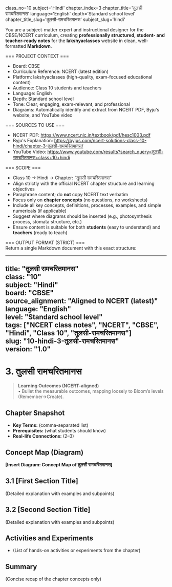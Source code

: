 class_no=10
subject='Hindi'
chapter_index=3
chapter_title='तुलसी रामचरितमानस'
language='English'
depth='Standard school level'
chapter_title_slug='तुलसी-रामचरितमानस'
subject_slug='hindi'

You are a subject-matter expert and instructional designer for the CBSE/NCERT curriculum, creating **professionally structured, student- and teacher-ready notes** for the **lakshyaclasses** website in clean, well-formatted **Markdown**.

=== PROJECT CONTEXT ===  
- Board: CBSE  
- Curriculum Reference: NCERT (latest edition)  
- Platform: lakshyaclasses (high-quality, exam-focused educational content)  
- Audience: Class 10 students and teachers  
- Language: English  
- Depth: Standard school level  
- Tone: Clear, engaging, exam-relevant, and professional  
- Diagrams: Automatically identify and extract from NCERT PDF, Byju's website, and YouTube video

=== SOURCES TO USE ===  
- NCERT PDF: https://www.ncert.nic.in/textbook/pdf/hesc1003.pdf  
- Byju's Explanation: https://byjus.com/ncert-solutions-class-10-hindi/chapter-3-तुलसी-रामचरितमानस/  
- YouTube Video: https://www.youtube.com/results?search_query=तुलसी-रामचरितमानस+class+10+hindi

=== SCOPE ===  
- Class 10 → Hindi → Chapter: “तुलसी रामचरितमानस”  
- Align strictly with the official NCERT chapter structure and learning objectives  
- Paraphrase content; do **not** copy NCERT text verbatim  
- Focus only on **chapter concepts** (no questions, no worksheets)  
- Include all key concepts, definitions, processes, examples, and simple numericals (if applicable)  
- Suggest where diagrams should be inserted (e.g., photosynthesis process, stomata structure, etc.)  
- Ensure content is suitable for both **students** (easy to understand) and **teachers** (ready to teach)

=== OUTPUT FORMAT (STRICT) ===  
Return a single Markdown document with this exact structure:

---
title: "तुलसी रामचरितमानस"  
class: "10"  
subject: "Hindi"  
board: "CBSE"  
source_alignment: "Aligned to NCERT (latest)"  
language: "English"  
level: "Standard school level"  
tags: ["NCERT class notes", "NCERT", "CBSE", "Hindi", "Class 10", "तुलसी-रामचरितमानस"]  
slug: "10-hindi-3-तुलसी-रामचरितमानस"  
version: "1.0"  
---

# 3. तुलसी रामचरितमानस

> **Learning Outcomes (NCERT-aligned)**  
> • Bullet the measurable outcomes, mapping loosely to Bloom’s levels (Remember→Create).

## Chapter Snapshot  
- **Key Terms:** (comma-separated list)  
- **Prerequisites:** (what students should know)  
- **Real-life Connections:** (2–3)

## Concept Map (Diagram)  
<!-- Diagram will be extracted from sources. Placeholder below. -->  
**[Insert Diagram: Concept Map of तुलसी रामचरितमानस]**

## 3.1 [First Section Title]  
(Detailed explanation with examples and subpoints)

## 3.2 [Second Section Title]  
(Detailed explanation with examples and subpoints)

## Activities and Experiments  
- (List of hands-on activities or experiments from the chapter)

## Summary  
(Concise recap of the chapter concepts only)
